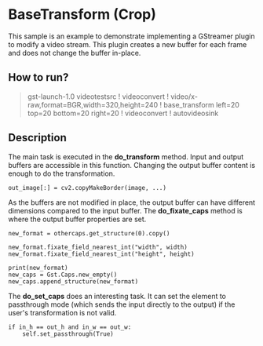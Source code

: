 # BaseTransform (Crop)
This sample is an example to demonstrate implementing a GStreamer plugin to modify a video stream. This plugin creates a new buffer for each frame and does not change the buffer in-place.

## How to run?
> gst-launch-1.0 videotestsrc ! videoconvert ! video/x-raw,format=BGR,width=320,height=240 ! base_transform left=20 top=20 bottom=20 right=20 ! videoconvert ! autovideosink

## Description
The main task is executed in the **do_transform** method. Input and output buffers are accessible in this function. Changing the output buffer content is enough to do the transformation.

    out_image[:] = cv2.copyMakeBorder(image, ...)

As the buffers are not modified in place, the output buffer can have different dimensions compared to the input buffer. The **do_fixate_caps** method is where the output buffer properties are set.

    new_format = othercaps.get_structure(0).copy()

    new_format.fixate_field_nearest_int("width", width)
    new_format.fixate_field_nearest_int("height", height)

    print(new_format)
    new_caps = Gst.Caps.new_empty()
    new_caps.append_structure(new_format)

The **do_set_caps** does an interesting task. It can set the element to passthrough mode (which sends the input directly to the output) if the user's transformation is not valid.

    if in_h == out_h and in_w == out_w:
        self.set_passthrough(True)
